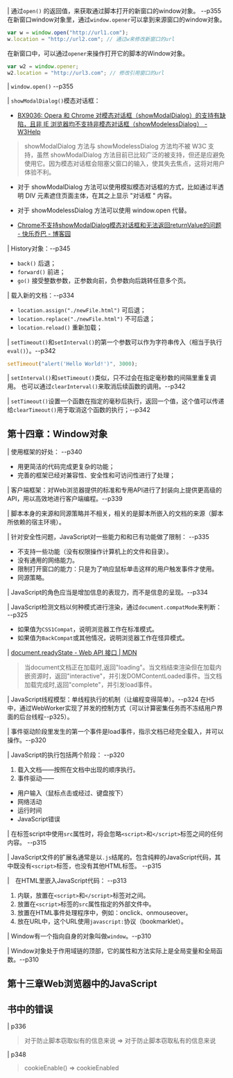 
| 通过`open()` 的返回值，来获取通过脚本打开的新窗口的window对象。 --p355
  在新窗口window对象里，通过`window.opener`可以拿到来源窗口的window对象。
```js
var w = window.open("http://url1.com");
w.location = "http://url2.com"; // 通过w来修改新窗口的url
```
在新窗口中，可以通过`opener`来操作打开它的脚本的Window对象。
```js
var w2 = window.opener;
w2.location = "http://url3.com"; // 修改引用窗口的url
```

| `window.open()` --p355

| `showModalDialog()`模态对话框：
- [BX9036: Opera 和 Chrome 对模态对话框（showModalDialog）的支持有缺陷，且非 IE 浏览器均不支持非模态对话框（showModelessDialog） - W3Help](http://w3help.org/zh-cn/causes/BX9036)
> showModalDialog 方法与 showModelessDialog 方法均不被 W3C 支持，虽然 showModalDialog 方法目前已比较广泛的被支持，但还是应避免使用它。因为模态对话框会阻塞父窗口的输入，使其失去焦点，这将对用户体验不利。
 - 对于 showModalDialog 方法可以使用模拟模态对话框的方式，比如通过半透明 DIV 元素遮住页面主体，在其之上显示 "对话框 " 内容。
 - 对于 showModelessDialog 方法可以使用 window.open 代替。

- [Chrome不支持showModalDialog模态对话框和无法返回returnValue的问题 - 快乐乔巴 - 博客园](http://www.cnblogs.com/chopper/archive/2012/06/25/2556266.html)

| History对象：--p345
- `back()` 后退；
- `forward()` 前进；
- `go()` 接受整数参数，正参数向前，负参数向后跳转任意多个页。


| 载入新的文档：--p334
- `location.assign("./newFile.html")` 可后退；
- `location.replace("./newFile.html")` 不可后退；
- `location.reload()` 重新加载；

| `setTimeout()`和`setInterval()`的第一个参数可以作为字符串传入（相当于执行`eval()`）。--p342
```js
setTimeout("alert('Hello World!')", 3000);
```

| `setInterval()`和`setTimeout()`类似，只不过会在指定毫秒数的间隔里重复调用。
也可以通过`clearInterval()`来取消后续函数的调用。--p342

| `setTimeout()`设置一个函数在指定的毫秒后执行，返回一个值，这个值可以传递给`clearTimeout()`用于取消这个函数的执行；--p342

## 第十四章：Window对象


| 使用框架的好处： --p340
- 用更简洁的代码完成更复杂的功能；
- 完善的框架已经对兼容性、安全性和可访问性进行了处理；

| 客户端框架：对Web浏览器提供的标准和专用API进行了封装向上提供更高级的API，用以高效地进行客户端编程。--p339

| 脚本本身的来源和同源策略并不相关，相关的是脚本所嵌入的文档的来源（脚本所依赖的宿主环境）。

| 针对安全性问题，JavaScript对一些能力和和已有功能做了限制： --p335
- 不支持一些功能（没有权限操作计算机上的文件和目录）。
- 没有通用的网络能力。
- 限制打开窗口的能力：只是为了响应鼠标单击这样的用户触发事件才使用。
- 同源策略。

| JavaScript的角色应当是增加信息的表现力，而不是信息的呈现。--p334

| JavaScript检测文档以何种模式进行渲染，通过`document.compatMode`来判断： --p325
- 如果值为`CSS1Compat`，说明浏览器工作在标准模式。
- 如果值为`BackCompat`或其他情况，说明浏览器工作在怪异模式。

| [document.readyState - Web API 接口 | MDN](https://developer.mozilla.org/zh-CN/docs/Web/API/Document/readyState)
> 当document文档正在加载时,返回"loading"。当文档结束渲染但在加载内嵌资源时，返回"interactive"，并引发DOMContentLoaded事件。当文档加载完成时,返回"complete"，并引发load事件。

| JavaScript线程模型：单线程执行的机制（让编程变得简单）。--p324
在H5中，通过WebWorker实现了并发的控制方式（可以计算密集任务而不冻结用户界面的后台线程--p325）。

| 事件驱动阶段里发生的第一个事件是load事件，指示文档已经完全载入，并可以操作。--p320

| JavaScript的执行包括两个阶段： --p320
1. 载入文档——按照在文档中出现的顺序执行。
2. 事件驱动——
  - 用户输入（鼠标点击或经过、键盘按下）
  - 网络活动
  - 运行时间
  - JavaScript错误

| 在标签script中使用`src`属性时，将会忽略`<script>`和`</script>`标签之间的任何内容。 --p315

| JavaScript文件的扩展名通常是以`.js`结尾的。包含纯粹的JavaScript代码，其中既没有`<script>`标签，也没有其他HTML标签。 --p315

|　在HTML里嵌入JavaScript代码： --p313
1. 内联，放置在`<script>`和`</script>`标签对之间。
2. 放置在`<script>`标签的`src`属性指定的外部文件中。
3. 放置在HTML事件处理程序中，例如：onclick、onmouseover。
4. 放在URL中，这个URL使用`javascript:`协议（bookmarklet）。

| Window有一个指向自身的对象叫做`window`。--p310

| Window对象处于作用域链的顶部，它的属性和方法实际上是全局变量和全局函数。--p310

## 第十三章Web浏览器中的JavaScript



## 书中的错误

| p336
> 对于防止脚本窃取似有的信息来说 => 对于防止脚本窃取私有的信息来说

| p348
> cookieEnable()  => cookieEnabled
